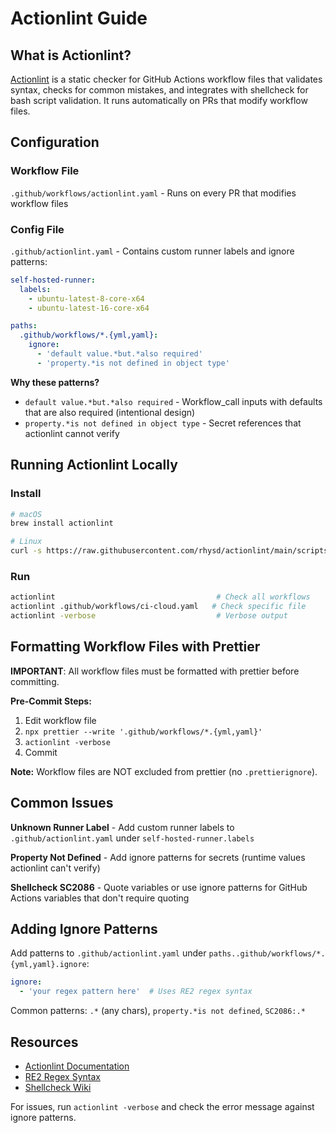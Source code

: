 # Actionlint Guide

## What is Actionlint?

[Actionlint](https://github.com/rhysd/actionlint) is a static checker for GitHub Actions workflow files that validates syntax, checks for common mistakes, and integrates with shellcheck for bash script validation. It runs automatically on PRs that modify workflow files.

## Configuration

### Workflow File
`.github/workflows/actionlint.yaml` - Runs on every PR that modifies workflow files

### Config File
`.github/actionlint.yaml` - Contains custom runner labels and ignore patterns:

```yaml
self-hosted-runner:
  labels:
    - ubuntu-latest-8-core-x64
    - ubuntu-latest-16-core-x64

paths:
  .github/workflows/*.{yml,yaml}:
    ignore:
      - 'default value.*but.*also required'
      - 'property.*is not defined in object type'
```

**Why these patterns?**
- `default value.*but.*also required` - Workflow_call inputs with defaults that are also required (intentional design)
- `property.*is not defined in object type` - Secret references that actionlint cannot verify

## Running Actionlint Locally

### Install
```bash
# macOS
brew install actionlint

# Linux
curl -s https://raw.githubusercontent.com/rhysd/actionlint/main/scripts/download-actionlint.bash | bash
```

### Run
```bash
actionlint                                    # Check all workflows
actionlint .github/workflows/ci-cloud.yaml   # Check specific file
actionlint -verbose                           # Verbose output
```

## Formatting Workflow Files with Prettier

**IMPORTANT**: All workflow files must be formatted with prettier before committing.

**Pre-Commit Steps:**
1. Edit workflow file
2. `npx prettier --write '.github/workflows/*.{yml,yaml}'`
3. `actionlint -verbose`
4. Commit

**Note:** Workflow files are NOT excluded from prettier (no `.prettierignore`).

## Common Issues

**Unknown Runner Label** - Add custom runner labels to `.github/actionlint.yaml` under `self-hosted-runner.labels`

**Property Not Defined** - Add ignore patterns for secrets (runtime values actionlint can't verify)

**Shellcheck SC2086** - Quote variables or use ignore patterns for GitHub Actions variables that don't require quoting

## Adding Ignore Patterns

Add patterns to `.github/actionlint.yaml` under `paths..github/workflows/*.{yml,yaml}.ignore`:
```yaml
ignore:
  - 'your regex pattern here'  # Uses RE2 regex syntax
```

Common patterns: `.*` (any chars), `property.*is not defined`, `SC2086:.*`

## Resources

- [Actionlint Documentation](https://github.com/rhysd/actionlint)
- [RE2 Regex Syntax](https://github.com/google/re2/wiki/Syntax)
- [Shellcheck Wiki](https://www.shellcheck.net/wiki/)

For issues, run `actionlint -verbose` and check the error message against ignore patterns.
